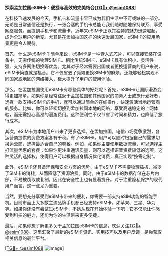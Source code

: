 **探索孟加拉国eSIM卡：便捷与高效的完美结合[[TG💪+ @esim1088](https://t.me/s/esim1088)]**

在科技飞速发展的今天，手机卡和流量卡早已成为我们生活中不可或缺的一部分。无论是日常通信还是旅行，一张合适的手机卡总能让我们随时随地保持联系、享受网络服务。而提到手机卡和流量卡，近年来eSIM卡正以其独特的魅力迅速崛起，成为全球用户的新宠。尤其是在孟加拉国这样的快速发展国家，eSIM卡的应用场景更是令人期待。

首先，什么是eSIM卡？简单来说，eSIM卡是一种嵌入式芯片，可以直接安装在设备中，无需传统的物理SIM卡。相比传统SIM卡，eSIM卡具有体积小、灵活性强、支持多网络切换等优势。尤其对于经常需要出国或者更换运营商的用户来说，eSIM卡简直就是福音。它不仅省去了频繁更换SIM卡的麻烦，还能够轻松实现不同国家或地区的网络接入，极大提升了用户的使用体验。

那么，在孟加拉国使用eSIM卡有哪些具体的好处呢？首先，eSIM卡让国际漫游变得更加简单。如果你是经常往返于孟加拉国和其他国家的商务人士或旅行爱好者，选择一款支持eSIM卡的手机，就可以通过简单的在线操作，快速激活当地运营商的服务。比如，你可以轻松切换到孟加拉国本地的网络，享受高速稳定的上网体验，而无需担心高昂的漫游费用。这种便利性不仅节省了时间和精力，也降低了旅行成本。

其次，eSIM卡为本地用户带来了更多选择。在孟加拉国，电信市场竞争激烈，各运营商提供的资费方案各有千秋。有了eSIM卡，用户可以随时根据自己的需求切换运营商，选择最适合自己的套餐。例如，如果你主要使用数据流量，可以选择主打流量优惠的套餐；如果你更注重通话质量，则可以选择语音资费较低的选项。这种灵活的选择权，使得用户可以根据自身情况优化消费，真正实现“按需定制”。

此外，eSIM卡还具备环保和安全方面的优势。由于eSIM卡不需要物理插拔，减少了SIM卡的消耗，从而降低了资源浪费。同时，由于eSIM卡的数据存储在芯片内部，不易被窃取或复制，因此在安全性上也有显著提升。对于注重隐私保护的现代用户而言，这一点尤为重要。

当然，要想充分享受到eSIM卡带来的便利，你需要一部支持eSIM功能的智能手机。目前市面上大多数主流品牌手机都已经支持eSIM卡，如苹果、三星、华为等。如果你还没有尝试过eSIM卡，不妨从现在开始体验一下吧！它不仅能让你感受到科技的魅力，还能为你的生活带来更多便捷。

最后，如果你想了解更多关于孟加拉国eSIM卡的信息，欢迎关注[TG💪+ @esim1088](https://t.me/s/esim1088)。这里汇聚了最新的eSIM卡资讯、实用技巧以及用户反馈，是你获取相关信息的最佳平台。

[[TG💪+ @esim1088](https://t.me/s/esim1088) ![Image](https://i.postimg.cc/4NQfJmqS/Snipaste-2025-05-13-00-14-12.png)]